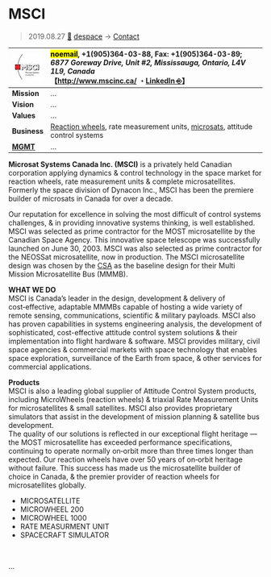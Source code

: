 # MSCI
> 2019.08.27 [🚀](../../index/index.md) [despace](../index.md) → [Contact](../contact.md)

|[![](../f/con/m/msci_logo1_thumb.jpg)](../f/con/m/msci_logo1.png)|<mark>noemail</mark>, +1(905)364-03-88, Fax: +1(905)364-03-89;<br> *6877 Goreway Drive, Unit #2, Mississauga, Ontario, L4V 1L9, Canada*<br> 【<http://www.mscinc.ca/> ・[LinkedIn ⎆](https://ca.linkedin.com/company/microsat-systems-canada-inc.)】|
|:--|:--|
|**Mission**|…|
|**Vision**|…|
|**Values**|…|
|**Business**|[Reaction wheels](iu.md), rate measurement units, [microsats](sc.md), attitude control systems|
|**[MGMT](../mgmt.md)**|…|

**Microsat Systems Canada Inc. (MSCI)** is a privately held Canadian corporation applying dynamics & control technology in the space market for reaction wheels, rate measurement units & complete microsatellites. Formerly the space division of Dynacon Inc., MSCI has been the premiere builder of microsats in Canada for over a decade.

Our reputation for excellence in solving the most difficult of control systems challenges, & in providing innovative systems thinking, is well established. MSCI was selected as prime contractor for the MOST microsatellite by the Canadian Space Agency. This innovative space telescope was successfully launched on June 30, 2003. MSCI was also selected as prime contractor for the NEOSSat microsatellite, now in production. The MSCI microsatellite design was chosen by the [CSA](csa.md) as the baseline design for their Multi Mission Microsatellite Bus (MMMB).

**WHAT WE DO**  
MSCI is Canada’s leader in the design, development & delivery of cost‑effective, adaptable MMMBs capable of hosting a wide variety of remote sensing, communications, scientific & military payloads. MSCI also has proven capabilities in systems engineering analysis, the development of sophisticated, cost-effective attitude control system solutions & their implementation into flight hardware & software. MSCI provides military, civil space agencies & commercial markets with space technology that enables space exploration, surveillance of the Earth from space, & other services for commercial applications.

**Products**  
MSCI is also a leading global supplier of Attitude Control System products, including MicroWheels (reaction wheels) & triaxial Rate Measurement Units for microsatellites & small satellites. MSCI also provides proprietary simulators that assist in the development of mission planning & satellite bus development.  
The quality of our solutions is reflected in our exceptional flight heritage — the MOST microsatellite has exceeded performance specifications, continuing to operate normally on‑orbit more than three times longer than expected. Our reaction wheels have over 50 years of on‑orbit heritage without failure. This success has made us the microsatellite builder of choice in Canada, & the premier provider of reaction wheels for microsatellites globally.

   - MICROSATELLITE
   - MICROWHEEL 200
   - MICROWHEEL 1000
   - RATE MEASURMENT UNIT
   - SPACECRAFT SIMULATOR

<p style="page-break-after:always"> </p>

…

